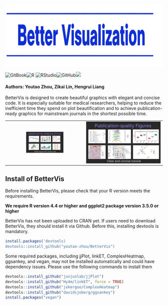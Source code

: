 <p align="center">
  <img src="https://raw.githubusercontent.com/youtao-zhou/BetterVis_Helper/main/Figure/Github_Page_Logo1.png" width="800" height="200"/>
</p>

![GitBook](https://img.shields.io/badge/GitBook-%23000000.svg?style=for-the-badge&logo=gitbook&logoColor=white)![R](https://img.shields.io/badge/r-%23276DC3.svg?style=for-the-badge&logo=r&logoColor=white)	![RStudio](https://img.shields.io/badge/RStudio-4285F4?style=for-the-badge&logo=rstudio&logoColor=white)![GitHub](https://img.shields.io/badge/github-%23121011.svg?style=for-the-badge&logo=github&logoColor=white)![](https://komarev.com/ghpvc/?username=your-github-username&style=for-the-badge&base=1000&abbreviated=true)


 #### Authors: Youtao Zhou, Zikai Lin, Hengrui Liang

BetterVis is designed to create beautiful graphics with elegant and concise code. It is especially suitable for medical researchers, helping to reduce the inefficient time they spend on plot beautification and to achieve publication-ready graphics for mainstream journals in the shortest possible time. 

<table>
  <tr>
    <td align="center" width="50%">
      <img src="https://raw.githubusercontent.com/youtao-zhou/BetterVis_Helper/main/Figure/Github_Page_Logo2.png" width="50%"/>
    </td>
    <td align="center" width="50%">
      <img src="https://raw.githubusercontent.com/youtao-zhou/BetterVis_Helper/main/Figure/Github_Page_Logo3.png" width="100%"/>
    </td>
  </tr>
</table>


## Install of BetterVis

Before installing BetterVis, please check that your R version meets the requirements.

**We require R version 4.4 or higher and ggplot2 package version 3.5.0 or higher**



BetterVis has not been uploaded to CRAN yet. If users need to download BetterVis, they should install it via Github. Before this, installing devtools is mandatory.

```R
install.packages('devtools)
devtools::install_github("youtao-zhou/BetterVis")
```



Some required packages, including jjPlot, linkET, ComplexHeatmap, ggsankey, and vegan, may not be installed automatically and could have dependency issues. Please use the following commands to install them

```R
devtools::install_github("junjunlab/jjPlot")
devtools::install_github("Hy4m/linkET", force = TRUE)
devtools::install_github("jokergoo/ComplexHeatmap")
devtools::install_github("davidsjoberg/ggsankey")
install.packages("vegan")
```

